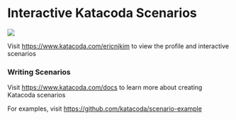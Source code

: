 # Interactive Katacoda Scenarios

[![](http://shields.katacoda.com/katacoda/ericnjkim/count.svg)](https://www.katacoda.com/ericnjkim "Get your profile on Katacoda.com")

Visit https://www.katacoda.com/ericnjkim to view the profile and interactive scenarios

### Writing Scenarios
Visit https://www.katacoda.com/docs to learn more about creating Katacoda scenarios

For examples, visit https://github.com/katacoda/scenario-example
